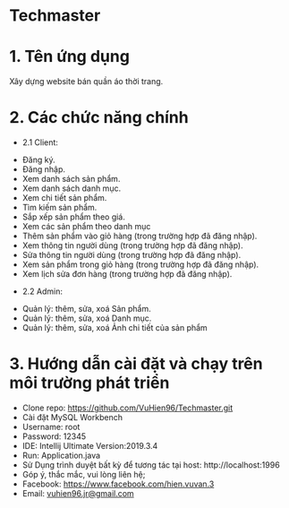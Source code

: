 # Techmaster

# 1. Tên ứng dụng

Xây dựng website bán quần áo thời trang.

# 2. Các chức năng chính

  + 2.1 Client:
- Đăng ký.
- Đăng nhập.
- Xem danh sách sản phẩm.
- Xem danh sách danh mục.
- Xem chi tiết sản phẩm.
- Tìm kiếm sản phẩm.
- Sắp xếp sản phẩm theo giá.
- Xem các sản phẩm theo danh mục
- Thêm sản phẩm vào giỏ hàng (trong trường hợp đã đăng nhập).
- Xem thông tin người dùng (trong trường hợp đã đăng nhập).
- Sửa thông tin người dùng (trong trường hợp đã đăng nhập).
- Xem sản phẩm trong giỏ hàng (trong trường hợp đã đăng nhập).
- Xem lịch sửa đơn hàng (trong trường hợp đã đăng nhập).

 * 2.2 Admin:
- Quản lý: thêm, sửa, xoá Sản phẩm.
- Quản lý: thêm, sửa, xoá Danh mục.
- Quản lý: thêm, sửa, xoá Ảnh chi tiết của sản phẩm

# 3. Hướng dẫn cài đặt và chạy trên môi trường phát triển

- Clone repo: https://github.com/VuHien96/Techmaster.git
- Cài đặt MySQL Workbench
- Username: root
- Password: 12345
- IDE: Intellij Ultimate Version:2019.3.4
- Run: Application.java
- Sử Dụng trình duyệt bất kỳ để tương tác tại host: http://localhost:1996
- Góp ý, thắc mắc, vui lòng liên hệ;
- Facebook: https://www.facebook.com/hien.vuvan.3
- Email: vuhien96.jr@gmail.com

